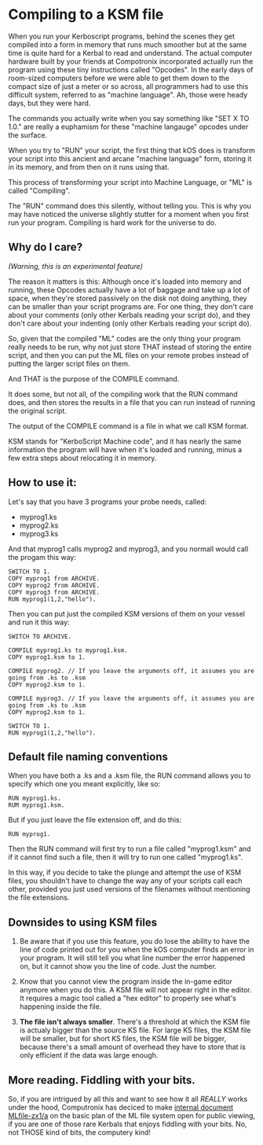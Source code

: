 Compiling to a KSM file
=======================

When you run your Kerboscript programs, behind the scenes they get compiled
into a form in memory that runs much smoother but at the same time is 
quite hard for a Kerbal to read and understand.  The actual computer
hardware built by your friends at Compotronix incorporated actually run
the program using these tiny instructions called "Opcodes".  In the early
days of room-sized computers before we were able to get them down to
the compact size of just a meter or so across, all programmers had to use
this difficult system, referred to as "machine language".  Ah, those were
heady days, but they were hard.

The commands you actually write when you say something like "SET X TO 1.0." are
really a euphamism for these "machine langauge" opcodes under the surface.

When you try to "RUN" your script, the first thing that kOS does is transform
your script into this ancient and arcane "machine language" form, storing it
in its memory, and from then on it runs using that.

This process of transforming your script into Machine Language, or "ML" is
called "Compiling".

The "RUN" command does this silently, without telling you.  This is why
you may have noticed the universe slightly stutter for a moment when you
first run your program.  Compiling is hard work for the universe to do.

Why do I care?
--------------

*(Warning, this is an experimental feature)*

The reason it matters is this:  Although once it's loaded into memory
and running, these Opcodes actually have a lot of baggage and take up a
lot of space, when they're stored passively on the disk not doing anything,
they can be smaller than your script programs are.  For one thing, they
don't care about your comments (only other Kerbals reading your script do),
and they don't care about your indenting (only other Kerbals reading your
script do). 

So, given that the compiled "ML" codes are the only thing your program
really needs to be run, why not just store THAT instead of storing the 
entire script, and then you can put the ML files on your remote probes
instead of putting the larger script files on them.

And THAT is the purpose of the COMPILE command.

It does some, but not all, of the compiling work that the RUN command
does, and then stores the results in a file that you can run instead
of running the original script.

The output of the COMPILE command is a file in what we call KSM format.

KSM stands for "KerboScript Machine code", and it has nearly the same
information the program will have when it's loaded and running, minus a
few extra steps about relocating it in memory.

How to use it:
--------------

Let's say that you have 3 programs your probe needs, called:

* myprog1.ks
* myprog2.ks
* myprog3.ks

And that myprog1 calls myprog2 and myprog3, and you normall would call
the progam this way:

    SWITCH TO 1.
    COPY myprog1 from ARCHIVE.
    COPY myprog2 from ARCHIVE.
    COPY myprog3 from ARCHIVE.
    RUN myprog1(1,2,"hello").

Then you can put just the compiled KSM versions of them on your vessel
and run it this way:

    SWITCH TO ARCHIVE.
    
    COMPILE myprog1.ks to myprog1.ksm.
    COPY myprog1.ksm to 1.
    
    COMPILE myprog2. // If you leave the arguments off, it assumes you are going from .ks to .ksm
    COPY myprog2.ksm to 1.
    
    COMPILE myprog3. // If you leave the arguments off, it assumes you are going from .ks to .ksm
    COPY myprog2.ksm to 1.
    
    SWITCH TO 1.
    RUN myprog1(1,2,"hello").

Default file naming conventions
-------------------------------

When you have both a .ks and a .ksm file, the RUN command allows you to specify which
one you meant explicitly, like so:

    RUN myprog1.ks.
    RUM myprog1.ksm.

But if you just leave the file extension off, and do this:

    RUN myprog1.

Then the RUN command will first try to run a file called "myprog1.ksm" and if it cannot
find such a file, then it will try to run one called "myprog1.ks".

In this way, if you decide to take the plunge and attempt the use of KSM files,
you shouldn't have to change the way any of your scripts call each other,
provided you just used versions of the filenames without mentioning the file
extensions.

Downsides to using KSM files
----------------------------

1. Be aware that if you use this feature, you do lose the ability to have
the line of code printed out for you when the kOS computer finds an 
error in your program.  It will still tell you what line number the 
error happened on, but it cannot show you the line of code.  Just the
number.

2. Know that you cannot view the program inside the in-game editor
anymore when you do this.  A KSM file will not appear right in the 
editor.  It requires a magic tool called a "hex editor" to properly
see what's happening inside the file.

3. **The file isn't always smaller**.  There's a threshold at which
the KSM file is actualy bigger than the source KS file.  For large
KS files, the KSM file will be smaller, but for short KS files, the
KSM file will be bigger, because there's a small amount of overhead
they have to store that is only efficient if the data was large enough.

More reading.  Fiddling with your bits.
---------------------------------------

So, if you are intrigued by all this and want to see how it all *REALLY*
works under the hood, Computronix has deciced to make
[internal document MLfile-zx1/a](https://github.com/KSP-KOS/KOS/blob/develop/src/kOS.Safe/Compilation/CompiledObject-doc.md) on the basic plan of the
ML file system open for public viewing, if you are one of those rare
Kerbals that enjoys fiddling with your bits.  No, not THOSE kind of bits,
the computery kind!

